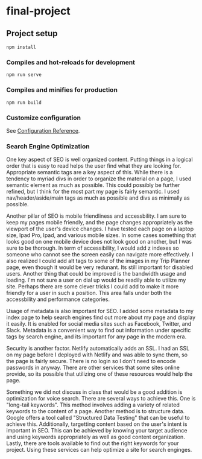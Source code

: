 # final-project

## Project setup
```
npm install
```

### Compiles and hot-reloads for development
```
npm run serve
```

### Compiles and minifies for production
```
npm run build
```

### Customize configuration
See [Configuration Reference](https://cli.vuejs.org/config/).

### Search Engine Optimization

One key aspect of SEO is well organized content. Putting things in a logical order that is easy to read helps the user find what they are looking for. Appropriate semantic tags are a key aspect of this. While there is a tendency to myriad divs in order to organize the material on a page, I used semantic element as much as possible. This could possibly be further refined, but I think for the most part my page is fairly semantic. I used nav/header/aside/main tags as much as possible and divs as minimally as possible. 

Another pillar of SEO is mobile friendliness and accessbility. I am sure to keep my pages mobile friendly, and the page changes appropriately as the viewport of the user's device changes. I have tested each page on a laptop size, Ipad Pro, Ipad, and various mobile sizes. In some cases something that looks good on one mobile device does not look good on another, but I was sure to be thorough. In term of accessibility, I would add z indexes so someone who cannot see the screen easily can navigate more effectively. I also realized I could add alt tags to some of the images in my Trip Planner page, even though it would be very redunant. Its still important for disabled users. Another thing that could be improved is the bandwidth usage and loading. I'm not sure a user on dial up would be readily able to utilize my site. Perhaps there are some clever tricks I could add to make it more friendly for a user in such a position. This area falls under both the accessbility and performance categories.

Usage of metadata is also important for SEO. I added some metadata to my index page to help search engines find out more about my page and display it easily. It is enabled for social media sites such as Facebook, Twitter, and Slack. Metadata is a convenient way to find out information under specific tags by search engine, and its important for any page in the modern era. 

Security is another factor. Netlify automatically adds an SSL. I had an SSL on my page before I deployed with Netlify and was able to sync them, so the page is fairly secure. There is no login so I don't need to encode passwords in anyway. There are other services that some sites online provide, so its possible that utilizing one of these resources would help the page. 

 Something we did not discuss in class that would be a good addition is optimization for voice search. There are several ways to achieve this. One is "long-tail keywords". This method involves adding a variety of related keywords to the content of a page. Another method is to structure data. Google offers a tool called "Structured Data Testing" that can be useful to achieve this. Additionally, targetting content based on the user's intent is important in SEO. This can be achieved by knowing your target audience and using keywords appropriately as well as good content organization. Lastly, there are tools available to find out the right keywords for your project. Using these services can help optimize a site for search enginges. 

